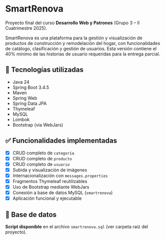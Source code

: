 # SmartRenova

Proyecto final del curso **Desarrollo Web y Patrones** (Grupo 3 – II Cuatrimestre 2025).

SmartRenova es una plataforma para la gestión y visualización de productos de construcción y remodelación del hogar, con funcionalidades de catálogo, clasificación y gestión de usuarios. 
Esta versión contiene el 40% mínimo de las historias de usuario requeridas para la entrega parcial.

## 🧱 Tecnologías utilizadas
- Java 24
- Spring Boot 3.4.5
- Maven
- Spring Web
- Spring Data JPA
- Thymeleaf
- MySQL
- Lombok
- Bootstrap (vía WebJars)

## ✅ Funcionalidades implementadas
- [x] CRUD completo de `categoría`
- [x] CRUD completo de `producto`
- [x] CRUD completo de `usuario`
- [x] Subida y visualización de imágenes
- [x] Internacionalización con `messages.properties`
- [x] Fragmentos Thymeleaf reutilizables
- [x] Uso de Bootstrap mediante WebJars
- [x] Conexión a base de datos MySQL (`smartrenova`)
- [x] Aplicación funcional y ejecutable

## 🔐 Base de datos
**Script disponible** en el archivo `smartrenova.sql` (ver carpeta raíz del proyecto).

